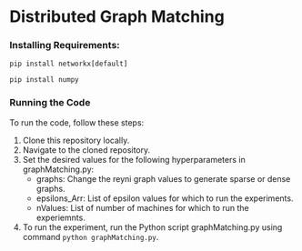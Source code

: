 # Distributed Graph Matching

### Installing Requirements: 

`pip install networkx[default]` 

`pip install numpy` 

### Running the Code 


To run the code, follow these steps:
1. Clone this repository locally.
2. Navigate to the cloned repository.
3. Set the desired values for the following hyperparameters in graphMatching.py:
    - graphs: Change the reyni graph values to generate sparse or dense graphs.
    - epsilons_Arr: List of epsilon values for which to run the experiments.
    - nValues: List of number of machines for which to run the experiemnts.
4. To run the experiment, run the Python script graphMatching.py using command `python graphMatching.py`.
